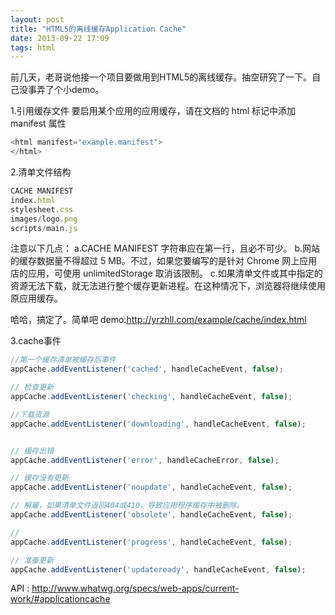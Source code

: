 ```yaml
---
layout: post
title: "HTML5的离线缓存Application Cache"
date: 2013-09-22 17:09
tags: html
---
```

前几天，老哥说他接一个项目要做用到HTML5的离线缓存。抽空研究了一下。自己没事弄了个小demo。
  
1.引用缓存文件
要启用某个应用的应用缓存，请在文档的 html 标记中添加 manifest 属性
	
```javascript
<html manifest="example.manifest">
</html>
```

<!--more-->

  2.清单文件结构
```javascript
CACHE MANIFEST
index.html
stylesheet.css
images/logo.png
scripts/main.js
```

注意以下几点：
a.CACHE MANIFEST 字符串应在第一行，且必不可少。
b.网站的缓存数据量不得超过 5 MB。不过，如果您要编写的是针对 Chrome 网上应用店的应用，可使用 unlimitedStorage 取消该限制。
c.如果清单文件或其中指定的资源无法下载，就无法进行整个缓存更新进程。在这种情况下，浏览器将继续使用原应用缓存。

哈哈，搞定了。简单吧
demo:<a href="http://yrzhll.com/example/cache/index.html" target="_blank">http://yrzhll.com/example/cache/index.html</a>

3.cache事件
```javascript
//第一个缓存清单被缓存后事件
appCache.addEventListener('cached', handleCacheEvent, false);

// 检查更新
appCache.addEventListener('checking', handleCacheEvent, false);

//下载资源
appCache.addEventListener('downloading', handleCacheEvent, false);


// 缓存出错
appCache.addEventListener('error', handleCacheError, false);

// 缓存没有更新
appCache.addEventListener('noupdate', handleCacheEvent, false);

// 解雇，如果清单文件返回404或410，导致应用程序缓存中被删除。
appCache.addEventListener('obsolete', handleCacheEvent, false);

// 
appCache.addEventListener('progress', handleCacheEvent, false);

// 准备更新
appCache.addEventListener('updateready', handleCacheEvent, false);
```

API : <a href="http://www.whatwg.org/specs/web-apps/current-work/#applicationcache" target="_blank">http://www.whatwg.org/specs/web-apps/current-work/#applicationcache</a>
